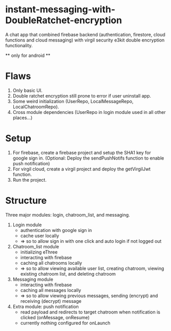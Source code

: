 # instant-messaging-with-DoubleRatchet-encryption

A chat app that combined firebase backend (authentication, firestore, cloud functions and cloud messaging) with virgil security e3kit double encryption functionality. 

** only for android ** 

# Flaws

1. Only basic UI. 
2. Double ratchet encryption still prone to error if user uninstall app. 
3. Some weird initialization (UserRepo, LocalMessageRepo, LocalChatroomRepo). 
4. Cross module dependencies (UserRepo in login module used in all other places...)

# Setup

1. For firebase, create a firebase project and setup the SHA1 key for google sign in. (Optional: Deploy the sendPushNotifs function to enable push notification)
2. For virgil cloud, create a virgil project and deploy the getVirgilJwt function. 
3. Run the project. 

# Structure

Three major modules: login, chatroom_list, and messaging. 
1. Login module 
    - authentication with google sign in
    - cache user locally
    - => so to allow sign in with one click and auto login if not logged out
2. Chatroom_list module
    - initializing eThree
    - interacting with firebase
    - caching all chatrooms locally
    - => so to allow viewing available user list, creating chatroom, viewing existing chatroom list, and deleting chatroom
3. Messaging module
   - interacting with firebase
   - caching all messages locally
   - => so to allow viewing previous messages, sending (encrypt) and receiving (decrypt) message
4. Extra module: push notification
   - read payload and redirects to target chatroom when notification is clicked (onMessage, onResume)
   - currently nothing configured for onLaunch 
 
